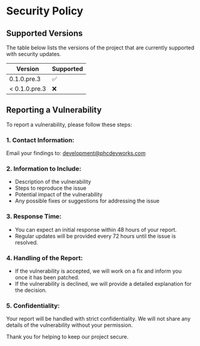 # Security Policy
  
## Supported Versions
  
The table below lists the versions of the project that are currently supported with security updates.
  
| Version        | Supported          |
| -------------- | ------------------ |
| 0.1.0.pre.3    | :white_check_mark: |
| < 0.1.0.pre.3  | :x:                |
  
## Reporting a Vulnerability
  
To report a vulnerability, please follow these steps:
  
### 1. Contact Information:
  
Email your findings to: development@phcdevworks.com
  
### 2. Information to Include:
  
* Description of the vulnerability
* Steps to reproduce the issue
* Potential impact of the vulnerability
* Any possible fixes or suggestions for addressing the issue
  
### 3. Response Time:
  
* You can expect an initial response within 48 hours of your report.
* Regular updates will be provided every 72 hours until the issue is resolved.
  
### 4. Handling of the Report:
  
* If the vulnerability is accepted, we will work on a fix and inform you once it has been patched.
* If the vulnerability is declined, we will provide a detailed explanation for the decision.
  
### 5. Confidentiality:
  
Your report will be handled with strict confidentiality. We will not share any details of the vulnerability without your permission.
  
Thank you for helping to keep our project secure.
  